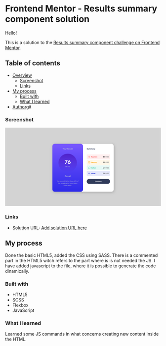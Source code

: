 # Frontend Mentor - Results summary component solution

Hello!

This is a solution to the [Results summary component challenge on Frontend Mentor](https://www.frontendmentor.io/challenges/results-summary-component-CE_K6s0maV).

## Table of contents

-   [Overview](#overview)
    -   [Screenshot](#screenshot)
    -   [Links](#links)
-   [My process](#my-process)
    -   [Built with](#built-with)
    -   [What I learned](#what-i-learned)
-   [Author](#author)git

### Screenshot

![](./screenshot.png)

### Links

-   Solution URL: [Add solution URL here](https://github.com/xicosantos77/testfeedbackpage)

## My process

Done the basic HTML5, added the CSS using SASS.
There is a commented part in the HTML5 witch refers to the part where is is not needed the JS.
I have added javascript to the file, where it is possible to generate the code dinamically.

### Built with

-   HTML5
-   SCSS
-   Flexbox
-   JavaScript

### What I learned

Learned some JS commands in what concerns creating new content inside the HTML.
